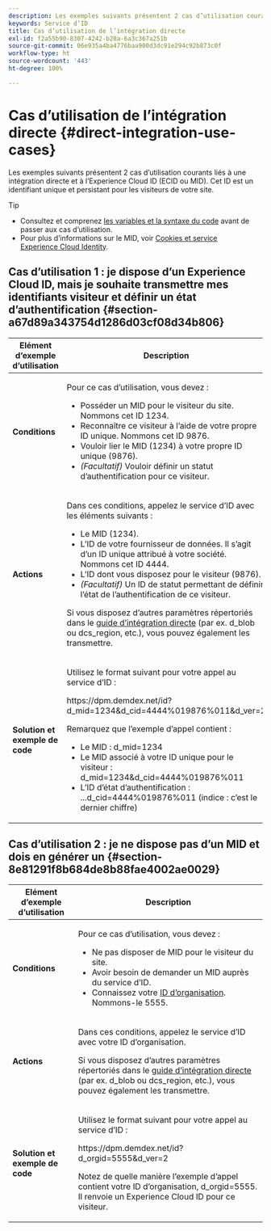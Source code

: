 ```yaml
---
description: Les exemples suivants présentent 2 cas d’utilisation courants liés à une intégration directe et à l’Experience Cloud ID (MID). Le MID est un ID unique et persistant pour les visiteurs de votre site.
keywords: Service d’ID
title: Cas d’utilisation de l’intégration directe
exl-id: f2a55b90-8307-4242-b20a-6a3c367a251b
source-git-commit: 06e935a4ba4776baa900d3dc91e294c92b873c0f
workflow-type: ht
source-wordcount: '443'
ht-degree: 100%

---
```


# Cas d’utilisation de l’intégration directe {#direct-integration-use-cases}

Les exemples suivants présentent 2 cas d’utilisation courants liés à une intégration directe et à l’Experience Cloud ID (ECID ou MID). Cet ID est un identifiant unique et persistant pour les visiteurs de votre site.

>[!TIP]
>
>* Consultez et comprenez [les variables et la syntaxe du code](../implementation-guides/direct-integration.md#concept-4cd3206a84bb4687af0b312ae09648b9) avant de passer aux cas d’utilisation.
>* Pour plus d’informations sur le MID, voir [Cookies et service Experience Cloud Identity](../introduction/cookies.md).
>



## Cas d’utilisation 1 : je dispose d’un Experience Cloud ID, mais je souhaite transmettre mes identifiants visiteur et définir un état d’authentification {#section-a67d89a343754d1286d03cf08d34b806}

<table id="table_DA8840FCB51541109FE6DF20430E8924"> 
 <thead> 
  <tr> 
   <th colname="col1" class="entry"> Elément d’exemple d’utilisation </th> 
   <th colname="col2" class="entry"> Description </th> 
  </tr> 
 </thead>
 <tbody> 
  <tr> 
   <td colname="col1"> <p> <b>Conditions</b> </p> </td> 
   <td colname="col2"> <p>Pour ce cas d’utilisation, vous devez : </p> 
    <ul id="ul_F20231F83EE84889B78971A64E758757"> 
     <li id="li_20F3E96493724CD2BAF4B20AEE5CBF23">Posséder un MID pour le visiteur du site. Nommons cet ID 1234. </li> 
     <li id="li_A358C58CC58C4FCBB7250F5ED108AA71">Reconnaître ce visiteur à l’aide de votre propre ID unique. Nommons cet ID 9876. </li> 
     <li id="li_D93CE7182EBE4927A5C7A0BF414C03BC">Vouloir lier le MID (1234) à votre propre ID unique (9876). </li> 
     <li id="li_4611146E56624C2AB647733487A3F046"> <i>(Facultatif)</i> Vouloir définir un statut d’authentification pour ce visiteur. </li> 
    </ul> </td> 
  </tr> 
  <tr> 
   <td colname="col1"> <p> <b>Actions</b> </p> </td> 
   <td colname="col2"> <p>Dans ces conditions, appelez le service d’ID avec les éléments suivants : </p> 
    <ul id="ul_9ECB1A65266644E89E949C57D202D5A4"> 
     <li id="li_10A6F5A9C54D44A08F4F2E405E6019E2">Le MID (1234). </li> 
     <li id="li_4869572B40E54C54B88A2474DAC475A8">L’ID de votre fournisseur de données. Il s’agit d’un ID unique attribué à votre société. Nommons cet ID 4444. </li> 
     <li id="li_05C8ED47488C4E289D84093127EC7B19">L’ID dont vous disposez pour le visiteur (9876). </li> 
     <li id="li_3D1556AD18C843828A362CC604A9F76B"> <i>(Facultatif)</i> Un ID de statut permettant de définir l’état de l’authentification de ce visiteur. </li> 
    </ul> <p>Si vous disposez d’autres paramètres répertoriés dans le <a href="../implementation-guides/direct-integration.md#concept-4cd3206a84bb4687af0b312ae09648b9" format="dita" scope="local"> guide d’intégration directe</a> (par ex. <span class="codeph">d_blob</span> ou <span class="codeph">dcs_region</span>, etc.), vous pouvez également les transmettre. </p> </td> 
  </tr> 
  <tr> 
   <td colname="col1"> <p> <b>Solution et exemple de code</b> </p> </td> 
   <td colname="col2"> <p>Utilisez le format suivant pour votre appel au service d’ID : </p> <p> <span class="codeph">https://dpm.demdex.net/id?d_mid=1234&amp;d_cid=4444%019876%011&amp;d_ver=2</span> </p> <p>Remarquez que l’exemple d’appel contient : </p> 
    <ul id="ul_0667FBFD8D3C46BDBD027F484691EC97"> 
     <li id="li_FAB1FAE703DB48D1A32EE72684028964">Le MID : <span class="codeph">d_mid=1234</span> </li> 
     <li id="li_C97B74FF444F4BB4B4A5CB1CBBE52249">Le MID associé à votre ID unique pour le visiteur : <span class="codeph">d_mid=1234&amp;d_cid=4444%019876%011</span> </li> 
     <li id="li_D428DBF765234DD78DDF152C5EE8AB69">L’ID d’état d’authentification : <span class="codeph">...d_cid=4444%019876%011</span> (indice : c’est le dernier chiffre) </li> 
    </ul> </td> 
  </tr> 
 </tbody> 
</table>

## Cas d’utilisation 2 : je ne dispose pas d’un MID et dois en générer un {#section-8e81291f8b684de8b88fae4002ae0029}

<table id="table_666A92693F8A413096DF6A64770C1141"> 
 <thead> 
  <tr> 
   <th colname="col1" class="entry"> Elément d’exemple d’utilisation </th> 
   <th colname="col2" class="entry"> Description </th> 
  </tr> 
 </thead>
 <tbody> 
  <tr> 
   <td colname="col1"> <p> <b>Conditions</b> </p> </td> 
   <td colname="col2"> <p>Pour ce cas d’utilisation, vous devez : </p> 
    <ul id="ul_BF3BD821907B46A4B2EFA63146D35722"> 
     <li id="li_E658AE0671D14558B65FDD8992F25996">Ne pas disposer de MID pour le visiteur du site. </li> 
     <li id="li_28A48BB3F71C4E4297F95A2D3E10AD7B">Avoir besoin de demander un MID auprès du service d’ID. </li> 
     <li id="li_E2C306B9308D41E5BFE2F23EF48F5A41">Connaissez votre <a href="../reference/requirements.md#section-a02f537129a64ffbb690d5738d360c26" format="dita" scope="local">ID d’organisation</a>. Nommons-le 5555. </li> 
    </ul> </td> 
  </tr> 
  <tr> 
   <td colname="col1"> <p> <b>Actions</b> </p> </td> 
   <td colname="col2"> <p>Dans ces conditions, appelez le service d’ID avec votre ID d’organisation. </p> <p>Si vous disposez d’autres paramètres répertoriés dans le <a href="../implementation-guides/direct-integration.md#concept-4cd3206a84bb4687af0b312ae09648b9" format="dita" scope="local"> guide d’intégration directe</a> (par ex. <span class="codeph">d_blob</span> ou <span class="codeph">dcs_region</span>, etc.), vous pouvez également les transmettre. </p> </td> 
  </tr> 
  <tr> 
   <td colname="col1"> <p> <b>Solution et exemple de code</b> </p> </td> 
   <td colname="col2"> <p>Utilisez le format suivant pour votre appel au service d’ID : </p> <p> <span class="codeph">https://dpm.demdex.net/id?d_orgid=5555&amp;d_ver=2</span> </p> <p>Notez de quelle manière l’exemple d’appel contient votre ID d’organisation, <span class="codeph">d_orgid=5555</span>. Il renvoie un <span class="keyword">Experience Cloud</span> ID pour ce visiteur. </p> </td> 
  </tr> 
 </tbody> 
</table>
